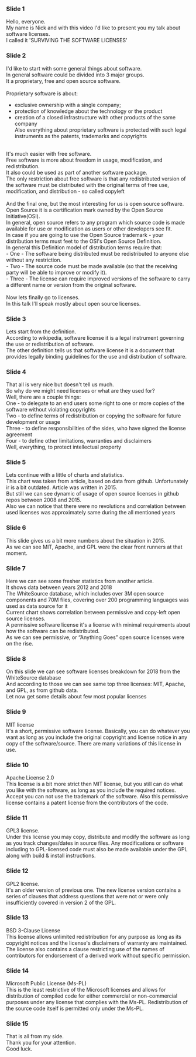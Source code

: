 ### Slide 1

Hello, everyone.<br>
My name is Nick and with this video I'd like to present you my talk about software licenses.<br>
I called it 'SURVIVING THE SOFTWARE LICENSES'

### Slide 2

I'd like to start with some general things about software.<br>
In general software could be divided into 3 major groups.<br>
It a proprietary, free and open source software.<br>
<br>
Proprietary software is about:<br>
- exclusive ownership with a single company;<br>
- protection of knowledge about the technology or the product<br>
- creation of a closed infrastructure with other products of the same company<br>
Also everything about proprietary software is protected with such legal instruments as the patents, trademarks and copyrights<br>
<br>
It's much easier with free software.<br>
Free software is more about freedom in usage, modification, and redistribution.<br>
It also could be used as part of another software package.<br>
The only restriction about free software is that any redistributed version of the software must be distributed with the original terms of free use, modification, and distribution - so called copyleft<br>
<br>
And the final one, but the most interesting for us is open source software.<br>
Open Source it is a certification mark owned by the Open Source Initiative(OSI).<br>
In general, open source refers to any program which source code is made available for use or modification as users or other developers see fit.<br>
In case if you are going to use the Open Source trademark - your distribution terms must feet to the OSI's Open Source Definition.<br> 
In general this Definition model of distribution terms require that:<br>
- One - The software being distributed must be redistributed to anyone else without any restriction.<br>
- Two - The source code must be made available (so that the receiving party will be able to improve or modify it).<br>
- Three - The license can require improved versions of the software to carry a different name or version from the original software.<br>
<br>
Now lets finally go to licenses.<br>
In this talk I'll speak mostly about open source licenses.<br>

### Slide 3

Lets start from the definition.<br>
According to wikipedia, software license it is a legal instrument governing the use or redistribution of software.<br>
The other definition tells us that software license it is a document that provides legally binding guidelines for the use and distribution of software.

### Slide 4

That all is very nice but doesn't tell us much.<br>
So why do we might need licenses or what are they used for?<br>
Well, there are a couple things:<br>
One - to delegate to an end users some right to one or more copies of the software without violating copyrights<br>
Two - to define terms of redistribution or copying the software for future development or usage<br>
Three - to define responsibilities of the sides, who have signed the license agreement<br>
Four - to define other limitations, warranties and disclaimers<br>
Well, everything, to protect intellectual property

### Slide 5

Lets continue with a little of charts and statistics.<br>
This chart was taken from article, based on data from github.
Unfortunately ir is a bit outdated. Article was written in 2015.<br>
But still we can see dynamic of usage of open source licenses in github repos between 2008 and 2015.<br>
Also we can notice that there were no revolutions and correlation between used licenses was approximately same during the all mentioned years

### Slide 6

This slide gives us a bit more numbers about the situation in 2015.<br>
As we can see MIT, Apache, and GPL were the clear front runners at that moment. 

### Slide 7

Here we can see some fresher statistics from another article.<br>
It shows data between years 2012 and 2018<br>
The WhiteSource database, which includes over 3M open source components and 70M files, covering over 200 programming languages was used as data source for it<br>
Current chart shows correlation between permissive and copy-left open source licenses.<br>
A permissive software license it's a license with minimal requirements about how the software can be redistributed.<br>
As we can see permissive, or “Anything Goes” open source licenses were on the rise.<br>

### Slide 8

On this slide we can see software licenses breakdown for 2018 from the WhiteSource database<br>
And according to those we can see same top three licenses: MIT, Apache, and GPL, as from github data.<br>
Let now get some details about few most popular licenses

### Slide 9

MIT license<br>
It's a short, permissive software license. Basically, you can do whatever you want as long as you include the original copyright and license notice in any copy of the software/source. There are many variations of this license in use.

### Slide 10

Apache License 2.0<br>
This license is a bit more strict then MIT license, but you still can do what you like with the software, as long as you include the required notices.<br>
Accept you can not use the trademark of the software.
Also this permissive license contains a patent license from the contributors of the code.

### Slide 11

GPL3 license.<br>
Under this license you may copy, distribute and modify the software as long as you track changes/dates in source files. Any modifications or software including to GPL-licensed code must also be made available under the GPL along with build & install instructions.

### Slide 12

GPL2 license.<br>
It's an older version of previous one. The new license version contains a series of clauses that address questions that were not or were only insufficiently covered in version 2 of the GPL.

### Slide 13

BSD 3-Clause License<br>
This license allows unlimited redistribution for any purpose as long as its copyright notices and the license's disclaimers of warranty are maintained. The license also contains a clause restricting use of the names of contributors for endorsement of a derived work without specific permission.

### Slide 14

Microsoft Public License (Ms-PL)<br>
This is the least restrictive of the Microsoft licenses and allows for distribution of compiled code for either commercial or non-commercial purposes under any license that complies with the Ms-PL. Redistribution of the source code itself is permitted only under the Ms-PL.

### Slide 15

That is all from my side.<br>
Thank you for your attention.<br>
Good luck.